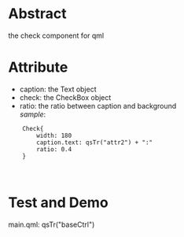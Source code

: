 # Abstract
the check component for qml  

# Attribute
* caption: the Text object  
* check: the CheckBox object
* ratio: the ratio between caption and background  
_sample_:  
```
    Check{
        width: 180
        caption.text: qsTr("attr2") + ":"
        ratio: 0.4
    }
```  
</br>

# Test and Demo
main.qml: qsTr("baseCtrl")  
</br>